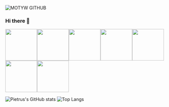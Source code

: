 ![MOTYW GITHUB](https://user-images.githubusercontent.com/65807969/119228702-89c41080-bb14-11eb-853c-e9073ff0714f.PNG)

### Hi there 👋
<img src=https://user-images.githubusercontent.com/65807969/119229854-102f2100-bb1a-11eb-97e3-fddca255563c.png width=100 allign=center/><img src=https://user-images.githubusercontent.com/65807969/119229863-191ff280-bb1a-11eb-8032-7271b1cd290f.png width=100 allign=center/><img src=https://user-images.githubusercontent.com/65807969/119229873-21782d80-bb1a-11eb-944a-2833b3b025f8.png width=100 allign=center/><img src=https://user-images.githubusercontent.com/65807969/119229879-2806a500-bb1a-11eb-99e8-4078d8ef0db9.jpg width=100 allign=center/><img src=https://user-images.githubusercontent.com/65807969/119229882-2ccb5900-bb1a-11eb-92d3-b26ea7ded209.png width=100 allign=center/><img src=https://user-images.githubusercontent.com/65807969/119229884-305ee000-bb1a-11eb-8586-4133c5715927.png width=100 allign=center/><img src=https://user-images.githubusercontent.com/65807969/119229886-3228a380-bb1a-11eb-8483-33bf428f5970.png width=100 allign=center/> 




![Pietrus's GitHub stats](https://github-readme-stats.vercel.app/api?username=Pietrus914&theme=defoult_icons=true)
![Top Langs](https://github-readme-stats.vercel.app/api/top-langs/?username=Pietrus914)
<!--
**Pietrus914/Pietrus914** is a ✨ _special_ ✨ repository because its `README.md` (this file) appears on your GitHub profile.

Here are some ideas to get you started:

- 🔭 I’m currently working on ...
- 🌱 I’m currently learning ...
- 👯 I’m looking to collaborate on ...
- 🤔 I’m looking for help with ...
- 💬 Ask me about ...
- 📫 How to reach me: ...
- 😄 Pronouns: ...
- ⚡ Fun fact: ...
-->
